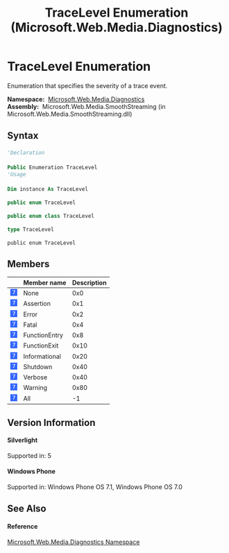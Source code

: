 ﻿---
title: TraceLevel Enumeration (Microsoft.Web.Media.Diagnostics)
TOCTitle: TraceLevel Enumeration
ms:assetid: T:Microsoft.Web.Media.Diagnostics.TraceLevel
ms:mtpsurl: https://msdn.microsoft.com/en-us/library/microsoft.web.media.diagnostics.tracelevel(v=VS.95)
ms:contentKeyID: 46307925
ms.date: 05/31/2012
mtps_version: v=VS.95
f1_keywords:
- Microsoft.Web.Media.Diagnostics.TraceLevel.Fatal
- Microsoft.Web.Media.Diagnostics.TraceLevel.Shutdown
- Microsoft.Web.Media.Diagnostics.TraceLevel.All
- Microsoft.Web.Media.Diagnostics.TraceLevel.FunctionExit
- Microsoft.Web.Media.Diagnostics.TraceLevel.Informational
- Microsoft.Web.Media.Diagnostics.TraceLevel
- Microsoft.Web.Media.Diagnostics.TraceLevel.None
- Microsoft.Web.Media.Diagnostics.TraceLevel.Verbose
- Microsoft.Web.Media.Diagnostics.TraceLevel.Error
- Microsoft.Web.Media.Diagnostics.TraceLevel.FunctionEntry
- Microsoft.Web.Media.Diagnostics.TraceLevel.Assertion
- Microsoft.Web.Media.Diagnostics.TraceLevel.Warning
dev_langs:
- CSharp
- JScript
- VB
- FSharp
- c++
api_location:
- Microsoft.Web.Media.SmoothStreaming.dll
api_name:
- Microsoft.Web.Media.Diagnostics.TraceLevel
- Microsoft.Web.Media.Diagnostics.TraceLevel.All
- Microsoft.Web.Media.Diagnostics.TraceLevel.Fatal
- Microsoft.Web.Media.Diagnostics.TraceLevel.Assertion
- Microsoft.Web.Media.Diagnostics.TraceLevel.Error
- Microsoft.Web.Media.Diagnostics.TraceLevel.FunctionEntry
- Microsoft.Web.Media.Diagnostics.TraceLevel.Shutdown
- Microsoft.Web.Media.Diagnostics.TraceLevel.Verbose
- Microsoft.Web.Media.Diagnostics.TraceLevel.Informational
- Microsoft.Web.Media.Diagnostics.TraceLevel.None
- Microsoft.Web.Media.Diagnostics.TraceLevel.FunctionExit
- Microsoft.Web.Media.Diagnostics.TraceLevel.Warning
api_type:
- Managed
topic_type:
- apiref
- kbSyntax
product_family_name: VS
ROBOTS: INDEX,FOLLOW
---

# TraceLevel Enumeration

Enumeration that specifies the severity of a trace event.

**Namespace:**  [Microsoft.Web.Media.Diagnostics](microsoft-web-media-diagnostics-namespace_1.md)  
**Assembly:**  Microsoft.Web.Media.SmoothStreaming (in Microsoft.Web.Media.SmoothStreaming.dll)

## Syntax

``` vb
'Declaration

Public Enumeration TraceLevel
'Usage

Dim instance As TraceLevel
```

``` csharp
public enum TraceLevel
```

``` c++
public enum class TraceLevel
```

``` fsharp
type TraceLevel
```

``` jscript
public enum TraceLevel
```

## Members

<table>
<thead>
<tr class="header">
<th></th>
<th>Member name</th>
<th>Description</th>
</tr>
</thead>
<tbody>
<tr class="odd">
<td><img src="images/Ee532579.slMobile(VS.95).gif" title="Supported by Windows Phone" alt="Supported by Windows Phone" /></td>
<td>None</td>
<td>0x0</td>
</tr>
<tr class="even">
<td><img src="images/Ee532579.slMobile(VS.95).gif" title="Supported by Windows Phone" alt="Supported by Windows Phone" /></td>
<td>Assertion</td>
<td>0x1</td>
</tr>
<tr class="odd">
<td><img src="images/Ee532579.slMobile(VS.95).gif" title="Supported by Windows Phone" alt="Supported by Windows Phone" /></td>
<td>Error</td>
<td>0x2</td>
</tr>
<tr class="even">
<td><img src="images/Ee532579.slMobile(VS.95).gif" title="Supported by Windows Phone" alt="Supported by Windows Phone" /></td>
<td>Fatal</td>
<td>0x4</td>
</tr>
<tr class="odd">
<td><img src="images/Ee532579.slMobile(VS.95).gif" title="Supported by Windows Phone" alt="Supported by Windows Phone" /></td>
<td>FunctionEntry</td>
<td>0x8</td>
</tr>
<tr class="even">
<td><img src="images/Ee532579.slMobile(VS.95).gif" title="Supported by Windows Phone" alt="Supported by Windows Phone" /></td>
<td>FunctionExit</td>
<td>0x10</td>
</tr>
<tr class="odd">
<td><img src="images/Ee532579.slMobile(VS.95).gif" title="Supported by Windows Phone" alt="Supported by Windows Phone" /></td>
<td>Informational</td>
<td>0x20</td>
</tr>
<tr class="even">
<td><img src="images/Ee532579.slMobile(VS.95).gif" title="Supported by Windows Phone" alt="Supported by Windows Phone" /></td>
<td>Shutdown</td>
<td>0x40</td>
</tr>
<tr class="odd">
<td><img src="images/Ee532579.slMobile(VS.95).gif" title="Supported by Windows Phone" alt="Supported by Windows Phone" /></td>
<td>Verbose</td>
<td>0x40</td>
</tr>
<tr class="even">
<td><img src="images/Ee532579.slMobile(VS.95).gif" title="Supported by Windows Phone" alt="Supported by Windows Phone" /></td>
<td>Warning</td>
<td>0x80</td>
</tr>
<tr class="odd">
<td><img src="images/Ee532579.slMobile(VS.95).gif" title="Supported by Windows Phone" alt="Supported by Windows Phone" /></td>
<td>All</td>
<td>-1</td>
</tr>
</tbody>
</table>


## Version Information

#### Silverlight

Supported in: 5  

#### Windows Phone

Supported in: Windows Phone OS 7.1, Windows Phone OS 7.0  

## See Also

#### Reference

[Microsoft.Web.Media.Diagnostics Namespace](microsoft-web-media-diagnostics-namespace_1.md)

